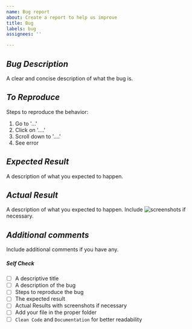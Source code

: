 ```yaml
---
name: Bug report
about: Create a report to help us improve
title: Bug
labels: bug
assignees: ''

---
```


## *Bug Description*
A clear and concise description of what the bug is.

## *To Reproduce*
Steps to reproduce the behavior:
1. Go to '...'
2. Click on '....'
3. Scroll down to '....'
4. See error

## *Expected Result*
A description of what you expected to happen.

## *Actual Result*
A description of what you expected to happen. Include ![screenshots]() if necessary. 


## *Additional comments*
Include additional comments if you have any.

##### Self Check
- [ ] A descriptive title
- [ ] A description of the bug
- [ ] Steps to reproduce the bug
- [ ] The expected result
- [ ] Actual Results with screenshots if necessary
- [ ] Add your file in the proper folder
- [ ] `Clean Code` and `Documentation` for better readability
